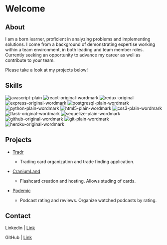 # Welcome

## About
I am a born learner, proficient in analyzing problems and implementing solutions. I come from a background of demonstrating expertise working within a team environment, in both leading and team member roles. Currently seeking an opportunity to advance my career as well as contribute to your team.

Please take a look at my projects below!
## Skills

![javascript-plain](https://user-images.githubusercontent.com/72315462/119737097-bea1d180-be4c-11eb-8456-355e38f5f1c5.png)
![react-original-wordmark](https://user-images.githubusercontent.com/72315462/119737104-c1042b80-be4c-11eb-8edd-b2d43d6f9423.png)
![redux-original](https://user-images.githubusercontent.com/72315462/119737107-c2355880-be4c-11eb-9a94-a69aee6019f9.png)
![express-original-wordmark](https://user-images.githubusercontent.com/72315462/119737067-b8135a00-be4c-11eb-8997-1b864c4f2df3.png)
![postgresql-plain-wordmark](https://user-images.githubusercontent.com/72315462/119737099-bf3a6800-be4c-11eb-981b-0bc19f4470cd.png)
![python-plain-wordmark](https://user-images.githubusercontent.com/72315462/119737102-c06b9500-be4c-11eb-974d-04694070275e.png)
![html5-plain-wordmark](https://user-images.githubusercontent.com/72315462/119737095-be093b00-be4c-11eb-9e4c-af235119adab.png)
![css3-plain-wordmark](https://user-images.githubusercontent.com/72315462/119737065-b6499680-be4c-11eb-9fe9-1fb0a8a35aab.png)
![flask-original-wordmark](https://user-images.githubusercontent.com/72315462/119737077-b9dd1d80-be4c-11eb-8b0a-46df33b550ed.png)
![sequelize-plain-wordmark](https://user-images.githubusercontent.com/72315462/119737110-c2cdef00-be4c-11eb-8c8f-31407413c7eb.png)
![github-original-wordmark](https://user-images.githubusercontent.com/72315462/119737080-bb0e4a80-be4c-11eb-8a36-79a2034e87c2.png)
![git-plain-wordmark](https://user-images.githubusercontent.com/72315462/119737084-bc3f7780-be4c-11eb-91da-4687294449fa.png)
![heroku-original-wordmark](https://user-images.githubusercontent.com/72315462/119737090-bcd80e00-be4c-11eb-9b99-9dcc5811a722.png)

## Projects

- [Tradr](https://tradr-capstone.herokuapp.com/)
  - Trading card organization and trade finding application.
  
- [CraniumLand](https://craniumland.herokuapp.com/)
  - Flashcard creation and hosting. Allows studing of cards.
  
- [Podemic](https://podemic.herokuapp.com/)
  - Podcast rating and reviews. Organize watched podcasts by rating.
  
## Contact

Linkedin | [Link](https://www.linkedin.com/in/caleb-beachler-943198128/)

GitHub | [Link](https://github.com/cpbeachler)


<!-- ## Welcome to GitHub Pages

You can use the [editor on GitHub](https://github.com/cpbeachler/cpbeachler.github.io/edit/master/index.md) to maintain and preview the content for your website in Markdown files.

Whenever you commit to this repository, GitHub Pages will run [Jekyll](https://jekyllrb.com/) to rebuild the pages in your site, from the content in your Markdown files.

### Markdown

Markdown is a lightweight and easy-to-use syntax for styling your writing. It includes conventions for

```markdown
Syntax highlighted code block

# Header 1
## Header 2
### Header 3

- Bulleted
- List

1. Numbered
2. List

**Bold** and _Italic_ and `Code` text

[Link](url) and ![Image](src)
```

For more details see [GitHub Flavored Markdown](https://guides.github.com/features/mastering-markdown/).

### Jekyll Themes

Your Pages site will use the layout and styles from the Jekyll theme you have selected in your [repository settings](https://github.com/cpbeachler/cpbeachler.github.io/settings/pages). The name of this theme is saved in the Jekyll `_config.yml` configuration file.

### Support or Contact

Having trouble with Pages? Check out our [documentation](https://docs.github.com/categories/github-pages-basics/) or [contact support](https://support.github.com/contact) and we’ll help you sort it out. -->

